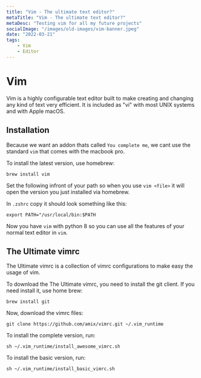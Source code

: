 ```yaml
---
title: "Vim - The ultimate text editor?"
metaTitle: "Vim - The ultimate text editor?"
metaDesc: "Testing vim for all my future projects"
socialImage: "/images/old-images/vim-banner.jpeg"
date: "2022-03-21"
tags:
    - Vim
    - Editor
---
```


# Vim

Vim is a highly configurable text editor built to make creating and changing any kind of text very efficient. It is included as "vi" with most UNIX systems and with Apple macOS.

## Installation

Because we want an addon thats called `You complete me`, we cant use the standard `vim` that comes with the macbook pro.

To install the latest version, use homebrew:

``` 
brew install vim 
```

Set the following infront of your path so when you use `vim <file>` it will open the version you just installed via homebrew.

In `.zshrc` copy it should look something like this:

```
export PATH="/usr/local/bin:$PATH
```

Now you have `vim` with python 8 so you can use all the features of your normal text editor in `vim`.

## The Ultimate vimrc

The Ultimate vimrc is a collection of vimrc configurations to make easy the usage of vim.

To download the The Ultimate vimrc, you need to install the git client. If you need install it, use home brew:

```
brew install git
```

Now, download the vimrc files:

```
git clone https://github.com/amix/vimrc.git ~/.vim_runtime
```

To install the complete version, run:

```
sh ~/.vim_runtime/install_awesome_vimrc.sh
```

To install the basic version, run:

```
sh ~/.vim_runtime/install_basic_vimrc.sh
```
